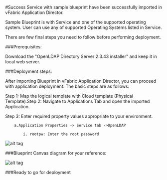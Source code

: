 #Success
Service with sample blueprint have been successfully imported in vFabric Application Director. 

Sample Blueprint is with Service and one of the supported operating system. User can use any of supported Operating Systems listed in Service. 

There are few final steps you need to follow before performing deployment.

###Prerequisites:

Download the "OpenLDAP Directory Server 2.3.43 installer" and keep it in local web server.

###Deployment steps:

After importing Blueprint in vFabric Application Director, you can proceed with application deployment. The basic steps are as follows:

Step 1: Map the logical template with Cloud  template (Physical Template).Step 2: Navigate to Applications Tab and open the imported Application.

Step 3: Enter required property values appropriate to your environment.

		a.Application Properties -> Service tab ->OpenLDAP

			i. rootpw: Enter the root password 
   

![alt tag](https://raw.github.com/vmware-applicationdirector/solutions-import-beta/OpenLDAP-service-50/OpenLDAP-service-Application-Properties.png)

###Blueprint Canvas diagram for your reference: 

![alt tag](https://raw.github.com/vmware-applicationdirector/solutions-import-beta/OpenLDAP-service-50/OpenLDAP-service-Canvas.png)

###Ready to go for deployment







 








